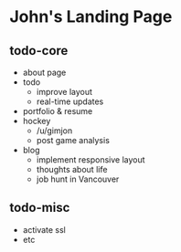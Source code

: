 # John's Landing Page

## todo-core

- about page
- todo
  - improve layout
  - real-time updates
- portfolio & resume
- hockey
  - /u/gimjon
  - post game analysis
- blog
  - implement responsive layout
  - thoughts about life
  - job hunt in Vancouver

## todo-misc
- activate ssl
- etc
